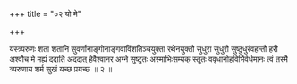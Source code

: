 +++
title = "०२ यो मे"

+++

यस्त्र्यरुणः शता शतानि सुवर्णानाङ्गोनाङ्गवांविंशतिञ्चयुक्ता रथेनयुक्तौ सुधुरा सुधुरौ सुष्ठुधुरंवहन्तौ हरी अश्वौच मे मह्यं ददाति अददात् हेवैश्वानर अग्ने सुष्टुतः अस्माभिःसम्यक् स्तुतः ववृधानोहविर्भिर्वर्धमानः त्वं तस्मै त्र्यरुणाय शर्म सुखं यच्छ प्रयच्छ ॥ २ ॥